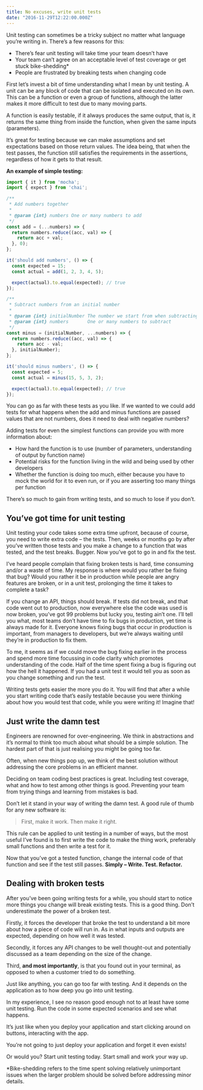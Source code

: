 ```yaml
---
title: No excuses, write unit tests
date: "2016-11-29T12:22:00.000Z"
---
```


Unit testing can sometimes be a tricky subject no matter what language you’re writing in. There’s a few reasons for this:

- There’s fear unit testing will take time your team doesn’t have
- Your team can’t agree on an acceptable level of test coverage or get stuck bike-shedding*
- People are frustrated by breaking tests when changing code

First let’s invest a bit of time understanding what I mean by unit testing. A unit can be any block of code that can be isolated and executed on its own. This can be a function or even a group of functions, although the latter makes it more difficult to test due to many moving parts.

A function is easily testable, if it always produces the same output, that is, it returns the same thing from inside the function, when given the same inputs (parameters).

It’s great for testing because we can make assumptions and set expectations based on those return values. The idea being, that when the test passes, the function still satisfies the requirements in the assertions, regardless of how it gets to that result.

__An example of simple testing:__

```js
import { it } from 'mocha';
import { expect } from 'chai';

/**
 * Add numbers together
 *
 * @param {int} numbers One or many numbers to add
 */
const add = (...numbers) => {
  return numbers.reduce((acc, val) => {
    return acc + val;
  }, 0);
};

it('should add numbers', () => {
  const expected = 15;
  const actual = add(1, 2, 3, 4, 5);

  expect(actual).to.equal(expected); // true
});

/**
 * Subtract numbers from an initial number
 *
 * @param {int} initialNumber The number we start from when subtracting
 * @param {int} numbers       One or many numbers to subtract
 */
const minus = (initialNumber, ...numbers) => {
  return numbers.reduce((acc, val) => {
    return acc - val;
  }, initialNumber);
};

it('should minus numbers', () => {
  const expected = 5;
  const actual = minus(15, 5, 3, 2);

  expect(actual).to.equal(expected); // true
});
```

You can go as far with these tests as you like. If we wanted to we could add tests for what happens when the add and minus functions are passed values that are not numbers, does it need to deal with negative numbers?

Adding tests for even the simplest functions can provide you with more information about:

- How hard the function is to use (number of parameters, understanding of output by function name)
- Potential risks for the function living in the wild and being used by other developers
- Whether the function is doing too much, either because you have to mock the world for it to even run, or if you are asserting too many things per function

There’s so much to gain from writing tests, and so much to lose if you don’t.

## You’ve got time for unit testing
Unit testing your code takes some extra time upfront, because of course, you need to write extra code – the tests.
Then, weeks or months go by after you’ve written those tests and you make a change to a function that was tested, and the test breaks. Bugger. Now you’ve got to go in and fix the test.

I’ve heard people complain that fixing broken tests is hard, time consuming and/or a waste of time. My response is where would you rather be fixing that bug? Would you rather it be in production while people are angry features are broken, or in a unit test, prolonging the time it takes to complete a task?

If you change an API, things should break. If tests did not break, and that code went out to production, now everywhere else the code was used is now broken, you’ve got 99 problems but lucky you, testing ain’t one.
I’ll tell you what, most teams don’t have time to fix bugs in production, yet time is always made for it. Everyone knows fixing bugs that occur in production is important, from managers to developers, but we’re always waiting until they’re in production to fix them.

To me, it seems as if we could move the bug fixing earlier in the process and spend more time focussing in code clarity which promotes understanding of the code. Half of the time spent fixing a bug is figuring out how the hell it happened. If you had a unit test it would tell you as soon as you change something and run the test.

Writing tests gets easier the more you do it. You will find that after a while you start writing code that’s easily testable because you were thinking about how you would test that code, while you were writing it! Imagine that!

## Just write the damn test
Engineers are renowned for over-engineering. We think in abstractions and it’s normal to think too much about what should be a simple solution. The hardest part of that is just realising you might be going too far.

Often, when new things pop up, we think of the best solution without addressing the core problems in an efficient manner.

Deciding on team coding best practices is great. Including test coverage, what and how to test among other things is good. Preventing your team from trying things and learning from mistakes is bad.

Don’t let it stand in your way of writing the damn test. A good rule of thumb for any new software is:
> First, make it work. Then make it right.

This rule can be applied to unit testing in a number of ways, but the most useful I’ve found is to first write the code to make the thing work, preferably small functions and then write a test for it.

Now that you’ve got a tested function, change the internal code of that function and see if the test still passes.
**Simply – Write. Test. Refactor.**

## Dealing with broken tests
After you’ve been going writing tests for a while, you should start to notice more things you change will break existing tests. This is a good thing. Don’t underestimate the power of a broken test.

Firstly, it forces the developer that broke the test to understand a bit more about how a piece of code will run in. As in what inputs and outputs are expected, depending on how well it was tested.

Secondly, it forces any API changes to be well thought-out and potentially discussed as a team depending on the size of the change.

Third, **and most importantly**, is that you found out in your terminal, as opposed to when a customer tried to do something.

Just like anything, you can go too far with testing. And it depends on the application as to how deep you go into unit testing.

In my experience, I see no reason good enough not to at least have some unit testing. Run the code in some expected scenarios and see what happens.

It’s just like when you deploy your application and start clicking around on buttons, interacting with the app.

You’re not going to just deploy your application and forget it even exists!

Or would you? Start unit testing today. Start small and work your way up.

*Bike-shedding refers to the time spent solving relatively unimportant issues when the larger problem should be solved before addressing minor details.